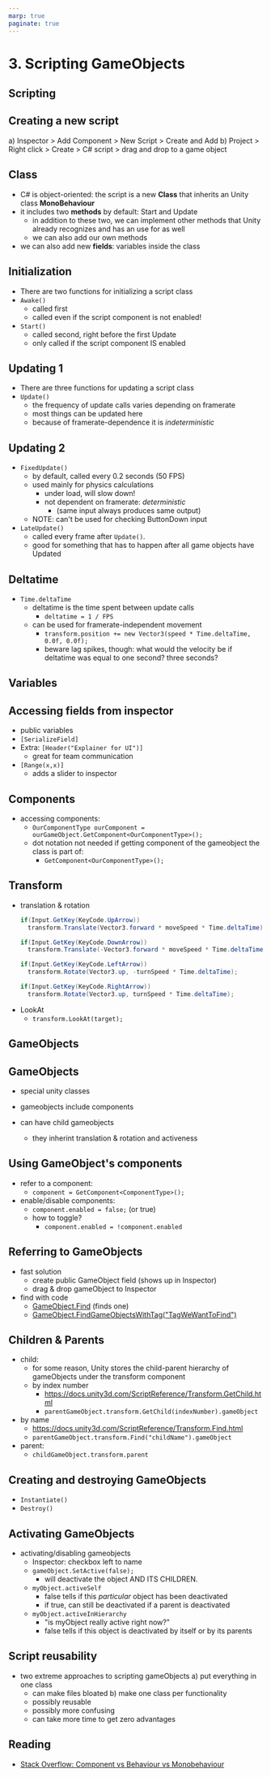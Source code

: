```yaml
---
marp: true
paginate: true
---
```

<!-- headingDivider: 3 -->
<!-- class: invert -->
# 3. Scripting GameObjects
## Scripting
## Creating a new script

a) Inspector > Add Component > New Script > Create and Add
b) Project > Right click > Create > C# script > drag and drop to a game object

## Class

* C# is object-oriented: the script is a new **Class** that inherits an Unity class **MonoBehaviour**
* it includes two **methods** by default: Start and Update
  * in addition to these two, we can implement other methods that Unity already recognizes and has an use for as well
  * we can also add our own methods 
* we can also add new **fields**: variables inside the class
## Initialization
  * There are two functions for initializing a script class
  * `Awake()`
    * called first
    * called even if the script component is not enabled!
  * `Start()`
    * called second, right before the first Update
    * only called if the script component IS enabled

## Updating 1
  * There are three functions for updating a script class
  * `Update()`
    * the frequency of update calls varies depending on framerate
    * most things can be updated here
    * because of framerate-dependence it is *indeterministic*
## Updating 2
  * `FixedUpdate()`
    * by default, called every 0.2 seconds (50 FPS)
    * used mainly for physics calculations
      * under load, will slow down!
      * not dependent on framerate: *deterministic*
        * (same input always produces same output)
    * NOTE: can't be used for checking ButtonDown input
  * `LateUpdate()`
    * called every frame after `Update()`.
    * good for something that has to happen after all game objects have Updated
## Deltatime

  * `Time.deltaTime`
    * deltatime is the time spent between update calls
      * `deltatime = 1 / FPS`
    * can be used for framerate-independent movement
      * `transform.position += new Vector3(speed * Time.deltaTime, 0.0f, 0.0f);`
      * beware lag spikes, though: what would the velocity be if deltatime was equal to one second? three seconds?

## Variables


## Accessing fields from inspector

* public variables
* `[SerializeField]`
* Extra: `[Header("Explainer for UI")]`
  * great for team communication
* `[Range(x,x)]`
  * adds a slider to inspector



## Components

* accessing components:
  * `OurComponentType ourComponent = ourGameObject.GetComponent<OurComponentType>();`
  * dot notation not needed if getting component of the gameobject the class is part of:
    * `GetComponent<OurComponentType>();`



## Transform
* translation & rotation
  ```c#
  if(Input.GetKey(KeyCode.UpArrow))
    transform.Translate(Vector3.forward * moveSpeed * Time.deltaTime);

  if(Input.GetKey(KeyCode.DownArrow))
    transform.Translate(-Vector3.forward * moveSpeed * Time.deltaTime);

  if(Input.GetKey(KeyCode.LeftArrow))
    transform.Rotate(Vector3.up, -turnSpeed * Time.deltaTime);

  if(Input.GetKey(KeyCode.RightArrow))
    transform.Rotate(Vector3.up, turnSpeed * Time.deltaTime);
  ```
* LookAt
  * `transform.LookAt(target);`


## GameObjects
## GameObjects
* special unity classes
* gameobjects include components

* can have child gameobjects
  * they inherint translation & rotation and activeness
## Using GameObject's components
  * refer to a component:
    * `component = GetComponent<ComponentType>();`
  * enable/disable components:
    * `component.enabled = false;` (or true)
    * how to toggle?
      * `component.enabled = !component.enabled`

## Referring to GameObjects
* fast solution
  * create public GameObject field (shows up in Inspector)
  * drag & drop gameObject to Inspector
* find with code
  * [GameObject.Find](https://docs.unity3d.com/ScriptReference/GameObject.Find.html) (finds one)
  * [GameObject.FindGameObjectsWithTag("TagWeWantToFind")](https://docs.unity3d.com/ScriptReference/GameObject.FindGameObjectsWithTag.html)
## Children & Parents

* child:
  * for some reason, Unity stores the child-parent hierarchy of gameObjects under the transform component
  * by index number
    * https://docs.unity3d.com/ScriptReference/Transform.GetChild.html
    * `parentGameObject.transform.GetChild(indexNumber).gameObject`
 *  by name
    * https://docs.unity3d.com/ScriptReference/Transform.Find.html
    * `parentGameObject.transform.Find("childName").gameObject`
* parent:
  * `childGameObject.transform.parent`


## Creating and destroying GameObjects

  * `Instantiate()`
  * `Destroy()`

## Activating GameObjects

* activating/disabling gameobjects
  * Inspector: checkbox left to name
  * `gameObject.SetActive(false);`
    * will deactivate the object AND ITS CHILDREN.
  * `myObject.activeSelf`
    * false tells if this _particular_ object has been deactivated
    * if true, can still be deactivated if a parent is deactivated
  * `myObject.activeInHierarchy`
    * "is myObject really active right now?"
    * false tells if this object is deactivated by itself or by its parents


## Script reusability

* two extreme approaches to scripting gameObjects
  a) put everything in one class
    * can make files bloated
  b) make one class per functionality
    * possibly reusable
    * possibly more confusing
    * can take more time to get zero advantages

## Reading

* [Stack Overflow: Component vs Behaviour vs Monobehaviour](https://stackoverflow.com/questions/44540747/what-is-the-difference-between-component-behaviour-and-monobehaviour-and-why-t)